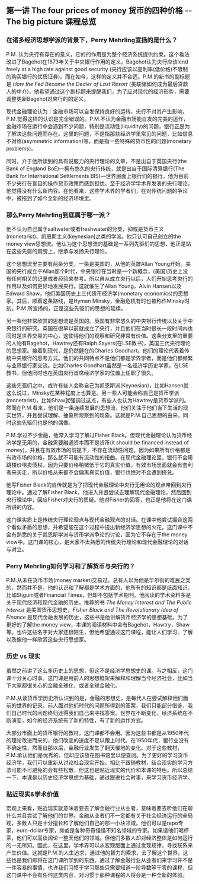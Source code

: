 ## 第一讲 The four prices of money 货币的四种价格 -- The big picture 课程总览


### 在诸多经济思想学派的背景下，Perry Mehrling宣扬的是什么？
P.M. 认为央行有存在的意义，它的的作用是为整个经济系统提供约束。这个看法改进了Bagehot在1873年关于中央银行作用的定义。Bagehot认为央行应该lend freely at a high rate against good security (央行应该以高利率(低价格)不限制的购买银行的优质证券)。而在如今，这样的定义并不合适。P.M.的新书的副标题是 *How the Fed Became the Dealer of Last Resort* (美联储如何成为最后贷款人的中介)，他希望通过这个副标题来提醒我们，为了应对现代的经济形势，需要调整更新Bagehot对央行的的定义。

现代金融理论认为：金融市场可以自发保持良好的运转，央行不对其产生影响，P.M.觉得这样的认识是完全错误的。P.M.不认为金融市场能自发的完美的运作，金融市场在运行中会遇到不少问题，特别是流动性(liquidity)的问题，银行正是为了解决这些问题而存在。这里的问题，不是指那些经济学里常见的问题，比如信息不对称(asymmetric information)等，而是指一些特殊的货币性的问题(monetary problems)。

同时，介于他所读到的具有说服力的央行理论的文章，不是出自于英国央行(the Bank of England BoE)—拥有悠久的央行传统，就是出自于国际清算银行(The Bank for International Settlements BIS)—世界层面上银行们的银行，他为目前不少央行在盲目的操作货币政策而感到担忧。至于经济学学术界发表的央行理论，他觉得没有什么新内容。在他看来，这些学术界的学者们，在对传统问题的争论中，被拖到了如今全新的经济环境里。


### 那么Perry Mehrling到底属于哪一派？
他不认为自己属于saltwater或者freshwater的分类，抑或是货币主义(monetarist)、凯恩斯主义(keynesian)之类的学派。他只认可自己创立的the money view思想流。他认为这个思想流的基础是一系列先驱们的思想，他正是站在这些先驱的肩膀上，继承与发扬央行理论。

这个思想流里主要有两条分支，一条是美国的，从他的英雄Allan Young开始。美国的央行成立于Allan那个时代，中央银行在当时是一个新概念，(美国)历史上没有任何相关的记录或者经验来参考。所以自从成立央行以后，人们开始思考央行的作用以及如何更好地发展央行。这就催生了Allan Young，Alvin Hansen以及Edward Shaw，他们美国历史上三代货币经济学(monetary economics)的思想家。其后，顺着这条路线，是Hyman Minsky，金融危机有时也被称作Minsky时刻。P.M.所宣扬的，正是这些先驱们的思想的延续。

另一条他非常欣赏的思想流是英国的。英国有非常悠久的中央银行传统以及关于中央银行的研究。英国在很早以前就成立了央行，并且他们在当时很长一段时间内也同时是世界交易的中心，这使得他们的观察和研究非常有价值。这条分支里的重要的人物有Bagehot，Hawtrey还有Ralph Sayers(在LSE教书)，英国三代央行理论的思想家。接着到现代，是仍然健在的Charles Goodhart。他们的理论代表着传统中央银行的思考方式。他们的共同特点不是他们都是学界学者，而是他们都频繁与业界银行家交流。比如Charles Goodhart虽然是一名经济学历史学家，在LSE教书，但他同时也在英国央行首席经济学家的位置上任职了很久。

这些先驱们之中，或许有些人会称自己为凯恩斯派(Keynesian)，比如Hansen就这么说过，Minsky在某种程度上也算是。另一些人可能会称自己是货币学派(monetarist)，比如Shaw就强调过这点，有些人也认为Hawtrey是货币学派的。然而在P.M.看来，他们是一条连续发展的思想流，他们关注于他们当下生活的现实世界，并且尝试理解、抽象所观察到的现象。这就是P.M.自己思想的由来，同时这些先驱们也是他的偶像。

P.M.学过不少金融，他深入学习了解过Fisher Black。但现代金融理论认为货币经济学是无用的，金融需要融通资本而不是货币(it should be financed instead of money)，并且在有效市场的前提下，不存在流动性问题。因为如果所有价格都是有效市场的价格，那么就不可能有流动性的扭曲。在现代金融理论里，银行不会用跳楼价甩卖债权，因为只要价格稍微低于它的真实价值，有效市场里面就会有套利者来买走，所以价格从来都不会偏离真实价值，银行也绝对不会遭到挤兑。

他写Fisher Black的自传就是为了把现代金融理论中央行无用论的观点带回到央行理论中。通过了解Fisher Black，他进入并且尝试去理解现代金融理论，然后回到央行理论中，回应Fisher对央行的质疑。他对Fisher的回答，也正是他将在这门课所讲的内容。

这门课实质上是传统央行理论观点与现代金融观点的对话。在课中他尝试撮合这两个看似矛盾的思想，并希望能在这个过程中搓出新经济学思想的火花。这门课中不会有熟悉的关于凯恩斯学派与货币学派争论的讨论，因为它不存在于the money view中。这门课的核心，是大家不太熟悉的传统央行理论和现代金融理论的对话与对立。


### Perry Mehrling如何学习和了解货币与央行的？
P.M.从未在货币市场(money market)交易过。总有人以为他是华尔街的难民之类的，然而并不是。他的认识和了解都是学术方面的，他所有的知识都是纸面知识，比如Stigum或者Financial Times，但却不包括学术期刊。他阅读的学术资料多是关于现代经济和现代金融的历史。推荐的书 *The Money Interest and The Public Interest* 是美国货币思想史，*Fisher Black and The Revolutionary Idea of Finance* 是现代金融发展的历史，这些书是他讲解货币经济学的思想基础。为了更好的了解the money view，本课的阅读材料中会有Bagehot，Hawtry，Shaw等。也许这些名字对大家还很陌生，但他希望通过这门课程，能让人们学习、了解以及像他一样欣赏这些央行思想家。


### 历史 vs 现实
虽然之前讲了这么多历史上的思想，但这不是经济学思想史的课。与之相反，这门课十分关心时事。这门课是用前人的思想框架来解释和理解当今经济社会，比如当下大家都很关心的金融全球化，或者全球金融化。

P.M.从读货币学历史所认识到的是，金融的思想史，是每代人在尝试解释他们面前的世界的记录。前人面对他们时代的问题所得到的答案，我们只能部分借鉴，我们自己时代的问题终归还得我们自己来寻找答案。世界在不断变化，经济系统在不断演变，如今的经济系统有了新的特性，有了新的运作方式。

大部分市面上的货币银行的教材，这门课都不会用。因为这些书都是从1950年代的理论改进而来的，他们改变的速度不足以跟上时代。在1950年代，银行业没有不确定性，然而自那以后，金融行业发生了翻天覆地的变化。对于这些教材，P.M.承认他们是优秀的，但却应该放在图书馆里以便查阅。为了更好的学习货币经济学，我们可以重新从讨论社会现实开始。相比于跟随教材，结合现实的学习方法可能不可避免的会有些松散，但这也是贴近现实的代价和本课的特色。所以总结一下，本课是以历史经济学思想为基础，通过跟进社会时事，来学习货币经济学。



### 贴近现实&学术价值
宏观上来看，贴近现实就意味着要去了解金融行业从业者，意味着要去听他们在聊什么并且尝试了解他们的世界。金融从业者们不一定都有关于社会经济运行的全局观，多数人只是十分擅长和了解他们自己的那一小块领域。他们可以是repo专家，euro-dollar专家，抑或是各种奇奇怪怪不知名领域的专家。如果请他们喝杯茶，他们可以高谈阔论一整天他们的领域。但他们多数人却对经济整体是如何运行的一无所知。因此，在这里，学术界可以从宏观层面上通过发现规律，寻找联系来产生价值。这就是P.M.的人生追求，通过他的智力的索求，去了解这个世界。这些也是我们即将在这门课所学到的东西。通过了解金融行业从业者们来学习并不是一件容易的事情，也许我们习惯于学习那些只需要知道一阶导数等于零的课程，但这门课中不会有任何这类内容，对习惯于那种课程的人将会是一种全新的体验。
